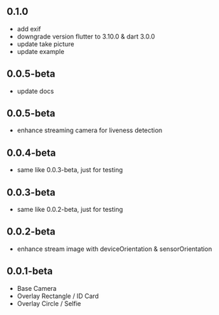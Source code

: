 ## 0.1.0

* add exif
* downgrade version flutter to 3.10.0 & dart 3.0.0
* update take picture
* update example

## 0.0.5-beta

* update docs

## 0.0.5-beta

* enhance streaming camera for liveness detection

## 0.0.4-beta

* same like 0.0.3-beta, just for testing

## 0.0.3-beta

* same like 0.0.2-beta, just for testing

## 0.0.2-beta

* enhance stream image with deviceOrientation & sensorOrientation

## 0.0.1-beta

* Base Camera
* Overlay Rectangle / ID Card
* Overlay Circle / Selfie






